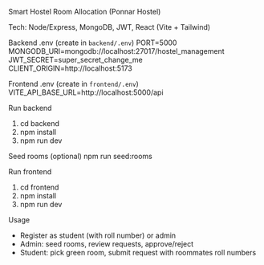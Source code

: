 Smart Hostel Room Allocation (Ponnar Hostel)

Tech: Node/Express, MongoDB, JWT, React (Vite + Tailwind)

Backend .env (create in `backend/.env`)
PORT=5000
MONGODB_URI=mongodb://localhost:27017/hostel_management
JWT_SECRET=super_secret_change_me
CLIENT_ORIGIN=http://localhost:5173

Frontend .env (create in `frontend/.env`)
VITE_API_BASE_URL=http://localhost:5000/api

Run backend
1) cd backend
2) npm install
3) npm run dev

Seed rooms (optional)
npm run seed:rooms

Run frontend
1) cd frontend
2) npm install
3) npm run dev

Usage
- Register as student (with roll number) or admin
- Admin: seed rooms, review requests, approve/reject
- Student: pick green room, submit request with roommates roll numbers

